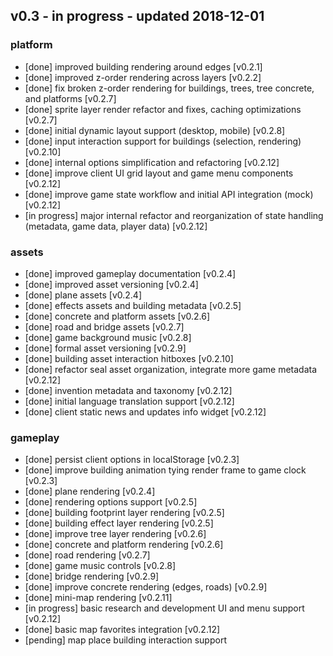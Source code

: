 
## v0.3 - in progress - updated 2018-12-01
### platform
* [done] improved building rendering around edges [v0.2.1]
* [done] improved z-order rendering across layers [v0.2.2]
* [done] fix broken z-order rendering for buildings, trees, tree concrete, and platforms [v0.2.7]
* [done] sprite layer render refactor and fixes, caching optimizations [v0.2.7]
* [done] initial dynamic layout support (desktop, mobile) [v0.2.8]
* [done] input interaction support for buildings (selection, rendering) [v0.2.10]
* [done] internal options simplification and refactoring [v0.2.12]
* [done] improve client UI grid layout and game menu components [v0.2.12]
* [done] improve game state workflow and initial API integration (mock) [v0.2.12]
* [in progress] major internal refactor and reorganization of state handling (metadata, game data, player data) [v0.2.12]

### assets
* [done] improved gameplay documentation [v0.2.4]
* [done] improved asset versioning [v0.2.4]
* [done] plane assets [v0.2.4]
* [done] effects assets and building metadata [v0.2.5]
* [done] concrete and platform assets [v0.2.6]
* [done] road and bridge assets [v0.2.7]
* [done] game background music [v0.2.8]
* [done] formal asset versioning [v0.2.9]
* [done] building asset interaction hitboxes [v0.2.10]
* [done] refactor seal asset organization, integrate more game metadata [v0.2.12]
* [done] invention metadata and taxonomy [v0.2.12]
* [done] initial language translation support [v0.2.12]
* [done] client static news and updates info widget [v0.2.12]

### gameplay
* [done] persist client options in localStorage [v0.2.3]
* [done] improve building animation tying render frame to game clock [v0.2.3]
* [done] plane rendering [v0.2.4]
* [done] rendering options support [v0.2.5]
* [done] building footprint layer rendering [v0.2.5]
* [done] building effect layer rendering [v0.2.5]
* [done] improve tree layer rendering [v0.2.6]
* [done] concrete and platform rendering [v0.2.6]
* [done] road rendering [v0.2.7]
* [done] game music controls [v0.2.8]
* [done] bridge rendering [v0.2.9]
* [done] improve concrete rendering (edges, roads) [v0.2.9]
* [done] mini-map rendering [v0.2.11]
* [in progress] basic research and development UI and menu support [v0.2.12]
* [done] basic map favorites integration [v0.2.12]
* [pending] map place building interaction support
